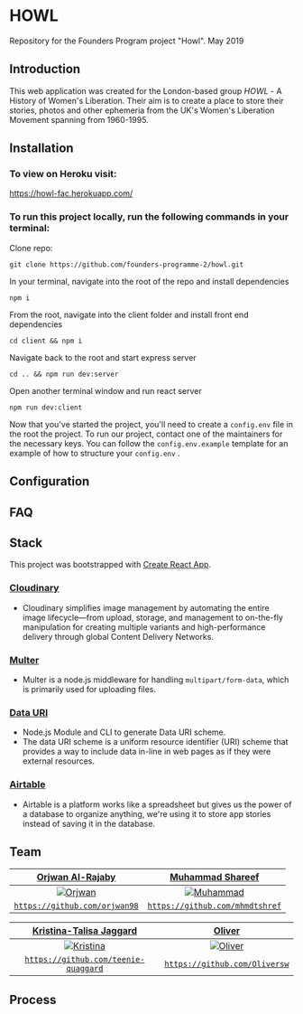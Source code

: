 # HOWL

Repository for the Founders Program project "Howl". May 2019

## Introduction
This web application was created for the London-based group *HOWL* - A History of Women's Liberation.
Their aim is to create a place to store their stories, photos and other ephemeria from the UK's Women's Liberation Movement spanning from 1960-1995.

## Installation

### To view on Heroku visit: 
https://howl-fac.herokuapp.com/

### To run this project locally, run the following commands in your terminal:

Clone repo:

```git clone https://github.com/founders-programme-2/howl.git```

In your terminal, navigate into the root of the repo and install dependencies

```npm i```

From the root, navigate into the client folder and install front end dependencies

```cd client && npm i```

Navigate back to the root and start express server

```cd .. && npm run dev:server```

Open another terminal window and run react server

```npm run dev:client```

Now that you've started the project, you'll need to create a ```config.env``` file in the root the project.
To run our project, contact one of the maintainers for the necessary keys. You can follow the
```config.env.example``` template for an example of how to structure your ```config.env``` .

## Configuration

## FAQ

## Stack

This project was bootstrapped with [Create React App](https://github.com/facebook/create-react-app).

### [Cloudinary](https://cloudinary.com/)

- Cloudinary simplifies image management by automating the entire image lifecycle—from upload, storage, and management to on-the-fly manipulation for creating multiple variants and high-performance delivery through global Content Delivery Networks.

### [Multer](https://www.npmjs.com/package/multer)

- Multer is a node.js middleware for handling `multipart/form-data`, which is primarily used for uploading files.

### [Data URI](https://www.npmjs.com/package/datauri)

- Node.js Module and CLI to generate Data URI scheme.
- The data URI scheme is a uniform resource identifier (URI) scheme that provides a way to include data in-line in web pages as if they were external resources.

### [Airtable](https://airtable.com/)
- Airtable is a platform works like a spreadsheet but gives us the power of a database to organize anything, we're using it to store app stories instead of saving it in the database.

## Team

|     <a href="https://github.com/orjwan98" target="_blank">**Orjwan Al-Rajaby**</a>      |      <a href="https://github.com/mhmdtshref" target="_blank">**Muhammad Shareef**</a>       |
| :-------------------------------------------------------------------------------------: | :-----------------------------------------------------------------------------------------: |
|       [![Orjwan](https://avatars3.githubusercontent.com/u/41706997?s=460&v=4)]()        |        [![Muhammad](https://avatars3.githubusercontent.com/u/19406147?s=460&v=4)]()         |
| <a href="https://github.com/orjwan98" target="_blank">`https://github.com/orjwan98`</a> | <a href="https://github.com/mhmdtshref" target="_blank">`https://github.com/mhmdtshref`</a> |

|     <a href="https://github.com/teenie-quaggard" target="_blank">**Kristina-Talisa Jaggard**</a>      |          <a href="https://github.com/Oliversw" target="_blank">**Oliver**</a>           |
| :---------------------------------------------------------------------------------------------------: | :-------------------------------------------------------------------------------------: |
|             [![Kristina](https://avatars1.githubusercontent.com/u/37771591?s=460&v=4)]()              |   [![Oliver](https://avatars3.githubusercontent.com/u/9094166?s=460&v=4?v=3&s=200)]()   |
| <a href="https://github.com/teenie-quaggard" target="_blank">`https://github.com/teenie-quaggard`</a> | <a href="https://github.com/Oliversw" target="_blank">`https://github.com/Oliversw`</a> |

## Process
